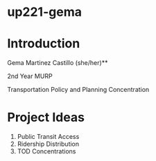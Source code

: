 # up221-gema
# Introduction 

Gema Martinez Castillo (she/her)**

2nd Year MURP 

Transportation Policy and Planning Concentration 

# Project Ideas
1. Public Transit Access
2. Ridership Distribution
3. TOD Concentrations 
